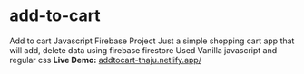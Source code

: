 # add-to-cart
Add to cart Javascript Firebase Project
Just a simple shopping cart app that will add, delete data using firebase firestore
Used Vanilla javascript and regular css
**Live Demo:** [addtocart-thaju.netlify.app/](https://addtocart-thaju.netlify.app/)
